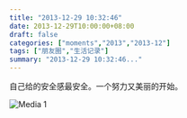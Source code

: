 ```yaml
---
title: "2013-12-29 10:32:46"
date: 2013-12-29T10:00:00+08:00
draft: false
categories: ["moments","2013","2013-12"]
tags: ["朋友圈","生活记录"]
summary: "2013-12-29 10:32:46..."
---
```


自己给的安全感最安全。一个努力又美丽的开始。

![Media 1](/Moments/photos/2013-12-29/201312291032460.jpg)
